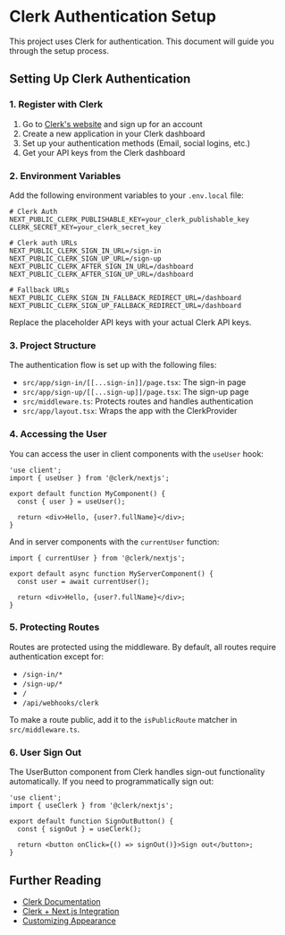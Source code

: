# Clerk Authentication Setup

This project uses Clerk for authentication. This document will guide you through the setup process.

## Setting Up Clerk Authentication

### 1. Register with Clerk

1. Go to [Clerk's website](https://clerk.dev/) and sign up for an account
2. Create a new application in your Clerk dashboard
3. Set up your authentication methods (Email, social logins, etc.)
4. Get your API keys from the Clerk dashboard

### 2. Environment Variables

Add the following environment variables to your `.env.local` file:

```
# Clerk Auth
NEXT_PUBLIC_CLERK_PUBLISHABLE_KEY=your_clerk_publishable_key
CLERK_SECRET_KEY=your_clerk_secret_key

# Clerk auth URLs
NEXT_PUBLIC_CLERK_SIGN_IN_URL=/sign-in
NEXT_PUBLIC_CLERK_SIGN_UP_URL=/sign-up
NEXT_PUBLIC_CLERK_AFTER_SIGN_IN_URL=/dashboard
NEXT_PUBLIC_CLERK_AFTER_SIGN_UP_URL=/dashboard

# Fallback URLs
NEXT_PUBLIC_CLERK_SIGN_IN_FALLBACK_REDIRECT_URL=/dashboard
NEXT_PUBLIC_CLERK_SIGN_UP_FALLBACK_REDIRECT_URL=/dashboard
```

Replace the placeholder API keys with your actual Clerk API keys.

### 3. Project Structure

The authentication flow is set up with the following files:

- `src/app/sign-in/[[...sign-in]]/page.tsx`: The sign-in page
- `src/app/sign-up/[[...sign-up]]/page.tsx`: The sign-up page
- `src/middleware.ts`: Protects routes and handles authentication
- `src/app/layout.tsx`: Wraps the app with the ClerkProvider

### 4. Accessing the User

You can access the user in client components with the `useUser` hook:

```tsx
'use client';
import { useUser } from '@clerk/nextjs';

export default function MyComponent() {
  const { user } = useUser();
  
  return <div>Hello, {user?.fullName}</div>;
}
```

And in server components with the `currentUser` function:

```tsx
import { currentUser } from '@clerk/nextjs';

export default async function MyServerComponent() {
  const user = await currentUser();
  
  return <div>Hello, {user?.fullName}</div>;
}
```

### 5. Protecting Routes

Routes are protected using the middleware. By default, all routes require authentication except for:

- `/sign-in/*`
- `/sign-up/*`
- `/`
- `/api/webhooks/clerk`

To make a route public, add it to the `isPublicRoute` matcher in `src/middleware.ts`.

### 6. User Sign Out

The UserButton component from Clerk handles sign-out functionality automatically. If you need to programmatically sign out:

```tsx
'use client';
import { useClerk } from '@clerk/nextjs';

export default function SignOutButton() {
  const { signOut } = useClerk();
  
  return <button onClick={() => signOut()}>Sign out</button>;
}
```

## Further Reading

- [Clerk Documentation](https://clerk.com/docs)
- [Clerk + Next.js Integration](https://clerk.com/docs/quickstarts/nextjs)
- [Customizing Appearance](https://clerk.com/docs/customization/appearance) 